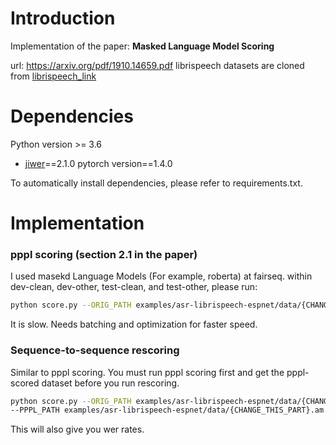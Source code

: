 # Introduction 

Implementation of the paper:
**Masked Language Model Scoring**

url:  https://arxiv.org/pdf/1910.14659.pdf
librispeech datasets are cloned from [librispeech\_link]


# Dependencies
 Python version >= 3.6
* [jiwer]==2.1.0
 pytorch version==1.4.0

To automatically install dependencies, please refer to requirements.txt.


# Implementation

### pppl scoring (section 2.1 in the paper)
I used masekd Language Models (For example, roberta) at fairseq.
within dev-clean, dev-other, test-clean, and test-other, please run:
```bash  
python score.py --ORIG_PATH examples/asr-librispeech-espnet/data/{CHANGE_THIS_PART}.am.json --PPPL_SCORE
``` 
It is slow. Needs batching and optimization for faster speed.

### Sequence-to-sequence rescoring

Similar to pppl scoring. You must run pppl scoring first and get the pppl-scored dataset before you run rescoring.
```bash
python score.py --ORIG_PATH examples/asr-librispeech-espnet/data/{CHANGE_THIS_PART}.am.json\
--PPPL_PATH examples/asr-librispeech-espnet/data/{CHANGE_THIS_PART}.am.pppl.json --RESCORE
```
This will also give you wer rates.


[jiwer]: <https://pypi.org/project/jiwer/>
[librispeech\_link]: <https://github.com/awslabs/mlm-scoring/tree/master/examples/asr-librispeech-espnet>
